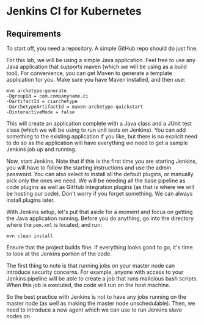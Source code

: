 # Jenkins CI for Kubernetes

## Requirements

To start off, you need a repository. A simple GitHub repo should do just fine.

For this lab, we will be using a simple Java application. Feel free to use any Java application that supports maven (which we will be using as a build tool). For convenience, you can get Maven to generate a template application for you. Make sure you have Maven installed, and then use:

```
mvn archetype:generate
-DgroupId = com.companyname.ci 
-DartifactId = ciarchetype 
-DarchetypeArtifactId = maven-archetype-quickstart 
-DinteractiveMode = false
```

This will create an application complete with a Java class and a JUnit test class (which we will be using to run unit tests on Jenkins). You can add something to the existing application if you like, but there is no explicit need to do so as the application will have everything we need to get a sample Jenkins job up and running.

Now, start Jenkins. Note that if this is the first time you are starting Jenkins, you will have to follow the starting instructions and use the admin password. You can also select to install all the default plugins, or manually pick only the ones we need. We will be needing all the base pipeline as code plugins as well as GitHub integration plugins (as that is where we will be hosting our code). Don't worry if you forget something. We can always install plugins later.

With Jenkins setup, let's put that aside for a moment and focus on getting the Java application running. Before you do anything, go into the directory where the `pom.xml` is located, and run:

```
mvn clean install
```

Ensure that the project builds fine. If everything looks good to go, it's time to look at the Jenkins portion of the code.

The first thing to note is that running jobs on your master node can introduce security concerns. For example, anyone with access to your Jenkins pipeline will be able to create a job that runs malicious bash scripts. When this job is executed, the code will run on the host machine.

So the best practice with Jenkins is not to have any jobs running on the master node (as well as making the master node unschedulable). Then, we need to introduce a new agent which we can use to run Jenkins slave nodes on. 
